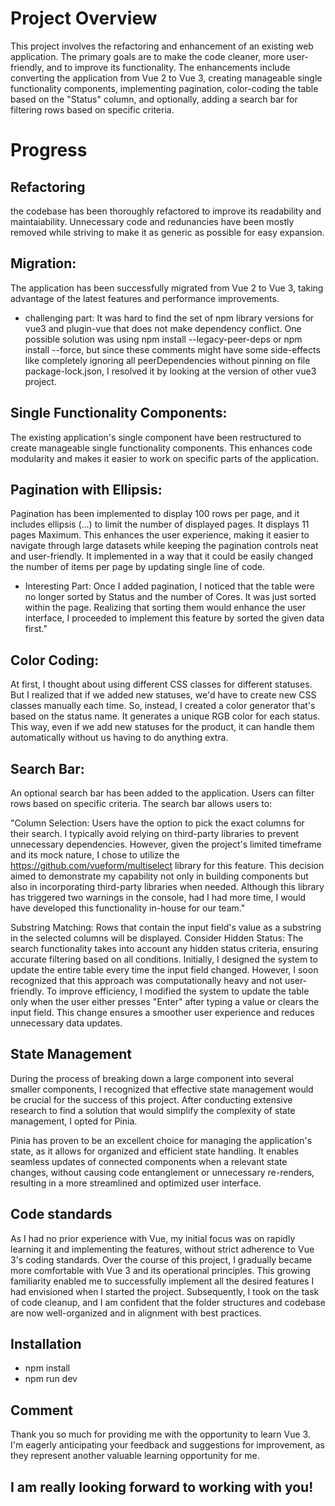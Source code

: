 # Project Overview

This project involves the refactoring and enhancement of an existing web application. The primary goals are to make the code cleaner, more user-friendly, and to improve its functionality. The enhancements include converting the application from Vue 2 to Vue 3, creating manageable single functionality components, implementing pagination, color-coding the table based on the "Status" column, and optionally, adding a search bar for filtering rows based on specific criteria.


# Progress

## Refactoring
the codebase has been thoroughly refactored to improve its readability and maintaiability. Unnecessary code and redunancies have been mostly removed while striving to make it as generic as possible for easy expansion.

## Migration:
The application has been successfully migrated from Vue 2 to Vue 3, taking advantage of the latest features and performance improvements.

- challenging part: It was hard to find the set of npm library versions for vue3 and plugin-vue that does not make dependency conflict. One possible solution was using npm install --legacy-peer-deps or npm install --force, but since these comments might have some side-effects like completely ignoring all peerDependencies without pinning on file package-lock.json,  I resolved it by looking at the version of other vue3 project.

## Single Functionality Components:
The existing application's single component have been restructured to create manageable single functionality components. This enhances code modularity and makes it easier to work on specific parts of the application.

## Pagination with Ellipsis: 
Pagination has been implemented to display 100 rows per page, and it includes ellipsis (...) to limit the number of displayed pages. It displays 11 pages Maximum. This enhances the user experience, making it easier to navigate through large datasets while keeping the pagination controls neat and user-friendly. It implemented in a way that it could be easily changed the number of items per page by updating single line of code.

- Interesting Part: Once I added pagination, I noticed that the table were no longer sorted by Status and the number of Cores. It was just sorted within the page. Realizing that sorting them would enhance the user interface, I proceeded to implement this feature by sorted the given data first."

## Color Coding:
 At first, I thought about using different CSS classes for different statuses. But I realized that if we added new statuses, we'd have to create new CSS classes manually each time. So, instead, I created a color generator that's based on the status name. It generates a unique RGB color for each status. This way, even if we add new statuses for the product, it can handle them automatically without us having to do anything extra.

## Search Bar: 
An optional search bar has been added to the application. Users can filter rows based on specific criteria. The search bar allows users to:

"Column Selection: Users have the option to pick the exact columns for their search. I typically avoid relying on third-party libraries to prevent unnecessary dependencies. However, given the project's limited timeframe and its mock nature, I chose to utilize the https://github.com/vueform/multiselect library for this feature. This decision aimed to demonstrate my capability not only in building components but also in incorporating third-party libraries when needed. Although this library has triggered two warnings in the console, had I had more time, I would have developed this functionality in-house for our team."

Substring Matching: Rows that contain the input field's value as a substring in the selected columns will be displayed.
Consider Hidden Status: The search functionality takes into account any hidden status criteria, ensuring accurate filtering based on all conditions. Initially, I designed the system to update the entire table every time the input field changed. However, I soon recognized that this approach was computationally heavy and not user-friendly. To improve efficiency, I modified the system to update the table only when the user either presses "Enter" after typing a value or clears the input field. This change ensures a smoother user experience and reduces unnecessary data updates.

## State Management
During the process of breaking down a large component into several smaller components, I recognized that effective state management would be crucial for the success of this project. After conducting extensive research to find a solution that would simplify the complexity of state management, I opted for Pinia.

Pinia has proven to be an excellent choice for managing the application's state, as it allows for organized and efficient state handling. It enables seamless updates of connected components when a relevant state changes, without causing code entanglement or unnecessary re-renders, resulting in a more streamlined and optimized user interface.

## Code standards
As I had no prior experience with Vue, my initial focus was on rapidly learning it and implementing the features, without strict adherence to Vue 3's coding standards. Over the course of this project, I gradually became more comfortable with Vue 3 and its operational principles. This growing familiarity enabled me to successfully implement all the desired features I had envisioned when I started the project. Subsequently, I took on the task of code cleanup, and I am confident that the folder structures and codebase are now well-organized and in alignment with best practices.


## Installation
- npm install
- npm run dev

## Comment
Thank you so much for providing me with the opportunity to learn Vue 3. I'm eagerly anticipating your feedback and suggestions for improvement, as they represent another valuable learning opportunity for me.

## I am really looking forward to working with you!